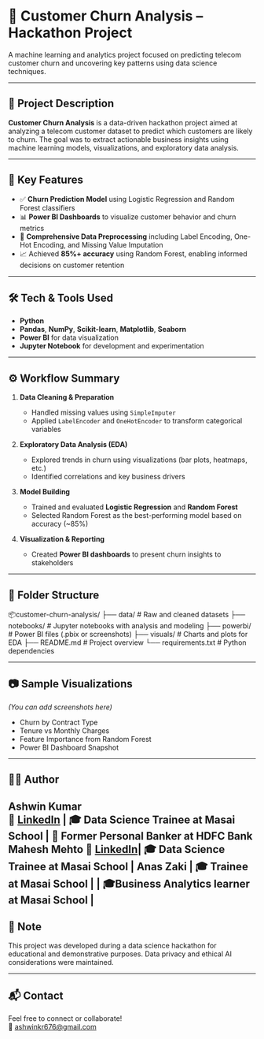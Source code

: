 # 🔄 Customer Churn Analysis – Hackathon Project

A machine learning and analytics project focused on predicting telecom customer churn and uncovering key patterns using data science techniques.

---

## 📌 Project Description

**Customer Churn Analysis** is a data-driven hackathon project aimed at analyzing a telecom customer dataset to predict which customers are likely to churn. The goal was to extract actionable business insights using machine learning models, visualizations, and exploratory data analysis.

---

## 🔑 Key Features

- ✅ **Churn Prediction Model** using Logistic Regression and Random Forest classifiers
- 📊 **Power BI Dashboards** to visualize customer behavior and churn metrics
- 🧼 **Comprehensive Data Preprocessing** including Label Encoding, One-Hot Encoding, and Missing Value Imputation
- 📈 Achieved **85%+ accuracy** using Random Forest, enabling informed decisions on customer retention

---

## 🛠️ Tech & Tools Used

- **Python**  
- **Pandas**, **NumPy**, **Scikit-learn**, **Matplotlib**, **Seaborn**  
- **Power BI** for data visualization  
- **Jupyter Notebook** for development and experimentation

---

## ⚙️ Workflow Summary

1. **Data Cleaning & Preparation**
   - Handled missing values using `SimpleImputer`
   - Applied `LabelEncoder` and `OneHotEncoder` to transform categorical variables

2. **Exploratory Data Analysis (EDA)**
   - Explored trends in churn using visualizations (bar plots, heatmaps, etc.)
   - Identified correlations and key business drivers

3. **Model Building**
   - Trained and evaluated **Logistic Regression** and **Random Forest**
   - Selected Random Forest as the best-performing model based on accuracy (~85%)

4. **Visualization & Reporting**
   - Created **Power BI dashboards** to present churn insights to stakeholders

---

## 📁 Folder Structure
📦customer-churn-analysis/
├── data/ # Raw and cleaned datasets
├── notebooks/ # Jupyter notebooks with analysis and modeling
├── powerbi/ # Power BI files (.pbix or screenshots)
├── visuals/ # Charts and plots for EDA
├── README.md # Project overview
└── requirements.txt # Python dependencies

---

## 📷 Sample Visualizations

*(You can add screenshots here)*  
- Churn by Contract Type  
- Tenure vs Monthly Charges  
- Feature Importance from Random Forest  
- Power BI Dashboard Snapshot

---

## 👨‍💻 Author

**Ashwin Kumar**  
🔗 [LinkedIn](https://www.linkedin.com/in/ashwin-kumar-9449b0164/) | 🎓 Data Science Trainee at Masai School | 💼 Former Personal Banker at HDFC Bank  
**Mahesh Mehto**
🔗 [LinkedIn](https://www.linkedin.com/in/mahesh-mahato-148b44198/)| 🎓 Data Science Trainee at Masai School |
**Anas Zaki**          | 🎓 Trainee at Masai School |              | 🎓Business Analytics learner at Masai School |
---

## 📌 Note

This project was developed during a data science hackathon for educational and demonstrative purposes. Data privacy and ethical AI considerations were maintained.

---

## 📬 Contact

Feel free to connect or collaborate!  
📧 ashwinkr676@gmail.com

